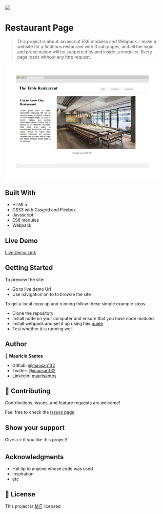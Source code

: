 ![](https://img.shields.io/badge/Microverse-blueviolet)

# Restaurant Page

> This project is about Javascript ES6 modules and Webpack. I make a website for a fictitious restaurant with 3 sub pages,
and all the logic and presentation will be supported by and inside js modules. Every page loads without any http request.

![screenshot](./app_screenshot.png)

## Built With

- HTML5
- CSS3 with Cssgrid and Flexbox
- Javascript
- ES6 modules
- Webpack

## Live Demo

[Live Demo Link](http://mauriciosantos.paternit.com/io/restaurant/)


## Getting Started

To preview the site:

- Go to live demo Uri
- Use navigation on to to browse the site

To get a local copy up and running follow these simple example steps.

- Clone the repository
- Install node on your computer and ensure that you have node modules
- Install webpack and set it up using this [guide](https://webpack.js.org/guides/asset-management/#setup)
- Test whether it is running well



## Author

👤 **Mauricio Santos**

- Github: [@maosan132](https://github.com/maosan132)
- Twitter: [@maosan132](https://twitter.com/maosan132)
- Linkedin: [maurisantos](https://www.linkedin.com/in/mauricsantos)


## 🤝 Contributing

Contributions, issues, and feature requests are welcome!

Feel free to check the [issues page](issues/).

## Show your support

Give a ⭐️ if you like this project!

## Acknowledgments

- Hat tip to anyone whose code was used
- Inspiration
- etc

## 📝 License

This project is [MIT](lic.url) licensed.
